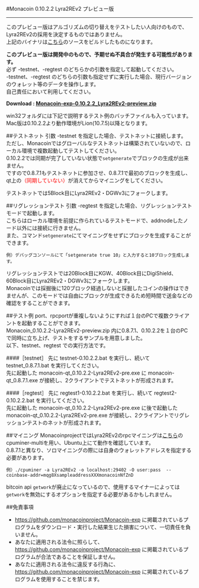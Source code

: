 #Monacoin 0.10.2.2 Lyra2REv2 プレビュー版
- - -
このプレビュー版はアルゴリズムの切り替えをテストしたい人向けのもので、Lyra2REv2の採用を決定するものではありません。  
上記のバイナリは[こちら](https://github.com/monacoinproject/monacoin/tree/pending-0.10.2.2-Lyra2REv2)のソースをビルドしたものになります。

**このプレビュー版は開発中のもので、予期せぬ不具合が発生する可能性があります。**  
必ず -testnet、-regtest のどちらかの引数を指定して起動してください。  
-testnet、-regtest のどちらの引数も指定せずに実行した場合、現行バージョンのウォレット等のデータを操作します。  
自己責任において利用してください。

**Download : [Monacoin-exp-0.10.2.2_Lyra2REv2-preview.zip](https://github.com/monacoinproject/Monacoin-exp/archive/0.10.2.2_Lyra2REv2-preview.zip)**

win32フォルダには下記で説明するテスト例のバッチファイルも入っています。
Mac版は0.10.2.2より動作環境がLion(10.7.5)以降となります。

##テストネット
引数 -testnet を指定した場合、テストネットに接続します。  
ただし、Monacoinではグローバルなテストネットは構築されていないので、ローカル環境で複数起動してテストしてください。  
0.10.2.2では同期が完了していない状態で`setgenerate`でブロックの生成が出来ません。  
ですので0.8.7.1もテストネットに参加させ、0.8.7.1で最初のブロックを生成し、qt上の<span style="color:red">（同期していない）</span>が消えてからマイニングをしてください。  

テストネットでは5Block目にLyra2REv2・DGWv3にフォークします。

##リグレッションテスト
引数 -regtest を指定した場合、リグレッションテストモードで起動します。  
こちらはローカル環境を前提に作られているテストモードで、addnodeしたノード以外には接続に行きません。  
また、コマンド`setgenerate`にてマイニングをせずにブロックを生成することができます。

`例）デバッグコンソールにて「setgenerate true 10」と入力すると10ブロック生成します。`

リグレッションテストでは20Block目にKGW、40Block目にDigiShield、60Block目にLyra2REv2・DGWv3にフォークします。  
Monacoinでは採掘後に120ブロック経過しないと採掘したコインの操作はできませんが、このモードでは自由にブロックが生成できるため短時間で送金などの確認をすることができます。  

##テスト例
port、rpcportが重複しないようにすれば１台のPCで複数クライアントを起動することができます。  
Monacoin_0.10.2.2-Lyra2REv2-preview.zip 内に0.8.7.1、0.10.2.2を１台のPCで同時に立ち上げ、テストをするサンプルを用意しました。  
以下、testnet、regtest での実行方法です。  

####［testnet］
先に testnet-0.10.2.2.bat を実行し、続いて testnet_0.8.7.1.bat を実行してください。  
先に起動した monacoin-qt_0.10.2.2-Lyra2REv2-pre.exe に monacoin-qt_0.8.7.1.exe が接続し、2クライアントでテストネットが形成されます。  

####［regtest］
先に regtest1-0.10.2.2.bat を実行し、続いて regtest2-0.10.2.2.bat を実行してください。  
先に起動した monacoin-qt_0.10.2.2-Lyra2REv2-pre.exe に後で起動した monacoin-qt_0.10.2.2-Lyra2REv2-pre.exe が接続し、2クライアントでリグレッションテストのネットが形成されます。  

##マイニング
MonacoinprojectではLyra2REv2のrpcマイニングは[こちら](https://github.com/tpruvot/cpuminer-multi)のcpuminer-multiを用い、Ubuntu上にて動作を確認しています。  
0.8.7.1と異なり、ソロマイニングの際には自身のウォレットアドレスを指定する必要があります。

`例）./cpuminer -a Lyra2REv2 -o localhost:29402 -O user:pass  --coinbase-addr=mqg8XsampleaddressXXXmonacoinNfZnD`

bitcoin api `getwork`が廃止になっているので、使用するマイナーによっては`getwork`を無効にするオプションを指定する必要があるかもしれません。

##免責事項
- https://github.com/monacoinproject/Monacoin-exp に掲載されているプログラムをダウンロード・実行した結果生じた損害について、一切責任を負いません。
- あなたに適用される法令に照らして、https://github.com/monacoinproject/Monacoin-exp に掲載されているプログラムが合法であることを保証しません。
- あなたに適用される法令に違反する行為に、https://github.com/monacoinproject/Monacoin-exp に掲載されているプログラムを使用することを禁じます。
